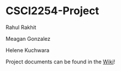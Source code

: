 # CSCI2254-Project

Rahul Rakhit

Meagan Gonzalez

Helene Kuchwara

Project documents can be found in the [Wiki](https://github.com/kuchwarh/CSCI2254-Project/wiki)!